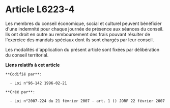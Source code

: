 # Article L6223-4

Les membres du conseil économique, social et culturel peuvent bénéficier d'une indemnité pour chaque journée de présence aux
séances du conseil. Ils ont droit en outre au remboursement des frais pouvant résulter de l'exercice des mandats spéciaux
dont ils sont chargés par leur conseil.

Les modalités d'application du présent article sont fixées par délibération du conseil territorial.

**Liens relatifs à cet article**

	**Codifié par**:

	  - Loi n°96-142 1996-02-21

	**Créé par**:

	  - Loi n°2007-224 du 21 février 2007 - art. 1 () JORF 22 février 2007
